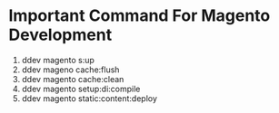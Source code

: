 # Important Command For Magento Development

1. ddev magento s:up </br>
2. ddev mageno cache:flush </br>
3. ddev magento cache:clean </br>
4. ddev magento setup:di:compile</br>
5. ddev magento static:content:deploy
